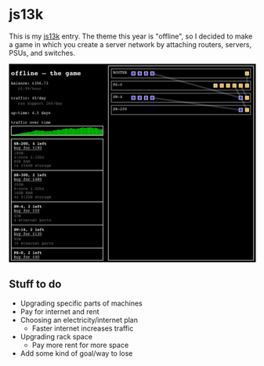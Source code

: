 # js13k

This is my [js13k](http://js13kgames.com/) entry. The theme this year is "offline", so I decided to make a game in which you create a server network by attaching routers, servers, PSUs, and switches.

![](screenshot.png)

## Stuff to do

 - Upgrading specific parts of machines
 - Pay for internet and rent
 - Choosing an electricity/internet plan
    - Faster internet increases traffic
 - Upgrading rack space
    - Pay more rent for more space
 - Add some kind of goal/way to lose

